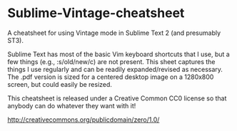 Sublime-Vintage-cheatsheet
==========================

A cheatsheet for using Vintage mode in Sublime Text 2 (and presumably ST3).

Sublime Text has most of the basic Vim keyboard shortcuts that I use, but a few things (e.g., :s/old/new/c) are not present. This sheet captures the things I use regularly and can be readily expanded/revised as necessary.  The .pdf version is sized for a centered desktop image on a 1280x800 screen, but could easily be resized.

This cheatsheet is released under a Creative Common CC0 license so that anybody can do whatever they want with it!

http://creativecommons.org/publicdomain/zero/1.0/
